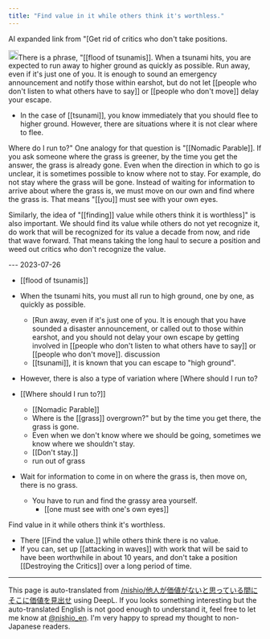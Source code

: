 ```yaml
---
title: "Find value in it while others think it's worthless."
---
```


AI expanded link from "[Get rid of critics who don't take positions.

<img src='https://scrapbox.io/api/pages/nishio-en/gpt/icon' alt='gpt.icon' height="19.5"/>There is a phrase, "[[flood of tsunamis]]. When a tsunami hits, you are expected to run away to higher ground as quickly as possible. Run away, even if it's just one of you. It is enough to sound an emergency announcement and notify those within earshot, but do not let [[people who don't listen to what others have to say]] or [[people who don't move]] delay your escape.

- In the case of [[tsunami]], you know immediately that you should flee to higher ground. However, there are situations where it is not clear where to flee.

Where do I run to?" One analogy for that question is "[[Nomadic Parable]]. If you ask someone where the grass is greener, by the time you get the answer, the grass is already gone. Even when the direction in which to go is unclear, it is sometimes possible to know where not to stay. For example, do not stay where the grass will be gone. Instead of waiting for information to arrive about where the grass is, we must move on our own and find where the grass is. That means "[[you]] must see with your own eyes.

Similarly, the idea of "[[finding]] value while others think it is worthless]" is also important. We should find its value while others do not yet recognize it, do work that will be recognized for its value a decade from now, and ride that wave forward. That means taking the long haul to secure a position and weed out critics who don't recognize the value.


--- 2023-07-26
- [[flood of tsunamis]]
- When the tsunami hits, you must all run to high ground, one by one, as quickly as possible.
    - [Run away, even if it's just one of you.
It is enough that you have sounded a disaster announcement, or called out to those within earshot, and you should not delay your own escape by getting involved in [[people who don't listen to what others have to say]] or [[people who don't move]].
discussion
    - [[tsunami]], it is known that you can escape to "high ground".
- However, there is also a type of variation where [Where should I run to?

- [[Where should I run to?]]
    - [[Nomadic Parable]]
    - Where is the [[grass]] overgrown?" but by the time you get there, the grass is gone.
    - Even when we don't know where we should be going, sometimes we know where we shouldn't stay.
    - [[Don't stay.]]
    - run out of grass
- Wait for information to come in on where the grass is, then move on, there is no grass.
    - You have to run and find the grassy area yourself.
        - [[one must see with one's own eyes]]

Find value in it while others think it's worthless.
- There [[Find the value.]] while others think there is no value.
- If you can, set up [[attacking in waves]] with work that will be said to have been worthwhile in about 10 years, and don't take a position [[Destroying the Critics]] over a long period of time.


---
This page is auto-translated from [/nishio/他人が価値がないと思っている間にそこに価値を見出せ](https://scrapbox.io/nishio/他人が価値がないと思っている間にそこに価値を見出せ) using DeepL. If you looks something interesting but the auto-translated English is not good enough to understand it, feel free to let me know at [@nishio_en](https://twitter.com/nishio_en). I'm very happy to spread my thought to non-Japanese readers.